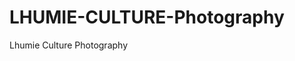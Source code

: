 # LHUMIE-CULTURE-Photography
Lhumie Culture Photography
<!doctype html>
<html>
  <head>
    <title> LHUMIE CULTURE Photography</title>
